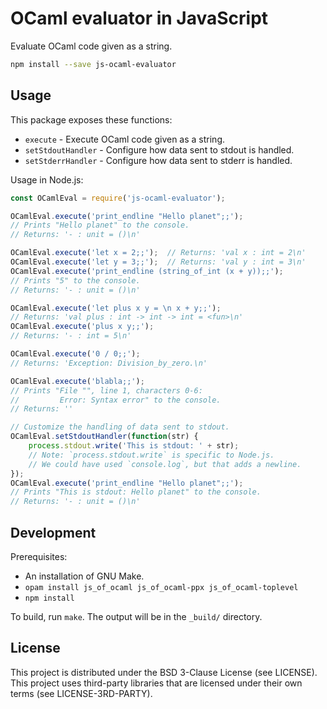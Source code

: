 # OCaml evaluator in JavaScript

Evaluate OCaml code given as a string.

```bash
npm install --save js-ocaml-evaluator
```

## Usage

This package exposes these functions:

* `execute` - Execute OCaml code given as a string.
* `setStdoutHandler` - Configure how data sent to stdout is handled.
* `setStderrHandler` - Configure how data sent to stderr is handled.

Usage in Node.js:

```javascript
const OCamlEval = require('js-ocaml-evaluator');

OCamlEval.execute('print_endline "Hello planet";;');
// Prints "Hello planet" to the console.
// Returns: '- : unit = ()\n'

OCamlEval.execute('let x = 2;;');  // Returns: 'val x : int = 2\n'
OCamlEval.execute('let y = 3;;');  // Returns: 'val y : int = 3\n'
OCamlEval.execute('print_endline (string_of_int (x + y));;');
// Prints "5" to the console.
// Returns: '- : unit = ()\n'

OCamlEval.execute('let plus x y = \n x + y;;');
// Returns: 'val plus : int -> int -> int = <fun>\n'
OCamlEval.execute('plus x y;;');
// Returns: '- : int = 5\n'

OCamlEval.execute('0 / 0;;');
// Returns: 'Exception: Division_by_zero.\n'

OCamlEval.execute('blabla;;');
// Prints "File "", line 1, characters 0-6:
//         Error: Syntax error" to the console.
// Returns: ''

// Customize the handling of data sent to stdout.
OCamlEval.setStdoutHandler(function(str) {
    process.stdout.write('This is stdout: ' + str);
    // Note: `process.stdout.write` is specific to Node.js.
    // We could have used `console.log`, but that adds a newline.
});
OCamlEval.execute('print_endline "Hello planet";;');
// Prints "This is stdout: Hello planet" to the console.
// Returns: '- : unit = ()\n'
```

## Development

Prerequisites:

* An installation of GNU Make.
* `opam install js_of_ocaml js_of_ocaml-ppx js_of_ocaml-toplevel`
* `npm install`

To build, run `make`. The output will be in the `_build/` directory.

## License

This project is distributed under the BSD 3-Clause License (see LICENSE).
This project uses third-party libraries that are licensed under their own terms
(see LICENSE-3RD-PARTY).
